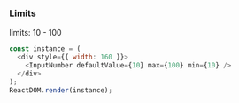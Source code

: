 ### Limits

limits: 10 - 100

<!--start-code-->

```js
const instance = (
  <div style={{ width: 160 }}>
    <InputNumber defaultValue={10} max={100} min={10} />
  </div>
);
ReactDOM.render(instance);
```

<!--end-code-->
